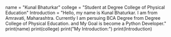 name = "Kunal Bhaturkar"
college = "Student at Degree College of Physical Education"
Introduction = "Hello, my name is Kunal Bhaturkar. I am from Amravati, Maharashtra. Currently I am persuing BCA Degree from Degree College of Physical Education. and My Goal is become a Python Developer." 
print(name)
print(college)
print("My Introduction:")
print(Introduction)
